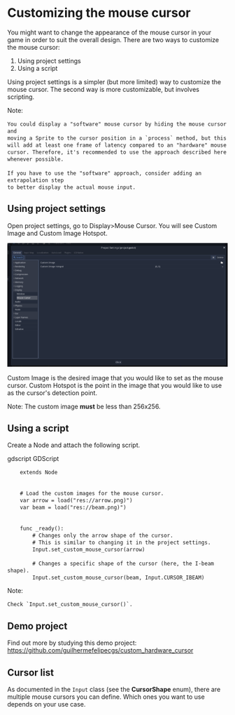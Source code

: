 

# Customizing the mouse cursor

You might want to change the appearance of the mouse cursor in your game in order to suit the overall design. There are two ways to customize the mouse cursor:

1. Using project settings
2. Using a script

Using project settings is a simpler (but more limited) way to customize the mouse cursor. The second way is more customizable, but involves scripting.

Note:


    You could display a "software" mouse cursor by hiding the mouse cursor and
    moving a Sprite to the cursor position in a `process` method, but this
    will add at least one frame of latency compared to an "hardware" mouse
    cursor. Therefore, it's recommended to use the approach described here
    whenever possible.

    If you have to use the "software" approach, consider adding an extrapolation step
    to better display the actual mouse input.

## Using project settings

Open project settings, go to Display>Mouse Cursor. You will see Custom Image and Custom Image Hotspot.

![](img/cursor_project_settings.png)

Custom Image is the desired image that you would like to set as the mouse cursor.
Custom Hotspot is the point in the image that you would like to use as the cursor's detection point.

Note:
 The custom image **must** be less than 256x256.

## Using a script

Create a Node and attach the following script.

gdscript GDScript

```
    extends Node


    # Load the custom images for the mouse cursor.
    var arrow = load("res://arrow.png)")
    var beam = load("res://beam.png)")


    func _ready():
        # Changes only the arrow shape of the cursor.
        # This is similar to changing it in the project settings.
        Input.set_custom_mouse_cursor(arrow)

        # Changes a specific shape of the cursor (here, the I-beam shape).
        Input.set_custom_mouse_cursor(beam, Input.CURSOR_IBEAM)
```

Note:

    Check `Input.set_custom_mouse_cursor()`.


## Demo project

Find out more by studying this demo project:
https://github.com/guilhermefelipecgs/custom_hardware_cursor

## Cursor list

As documented in the `Input` class (see the **CursorShape** enum), there are multiple mouse cursors you can define. Which ones you want to use depends on your use case.
